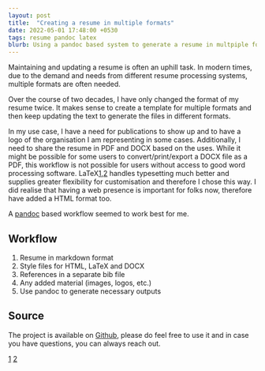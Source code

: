 ```yaml
---
layout: post
title:  "Creating a resume in multiple formats"
date: 2022-05-01 17:48:00 +0530
tags: resume pandoc latex 
blurb: Using a pandoc based system to generate a resume in multpiple formats like html, pdf and docx 
---
```


Maintaining and updating a resume is often an uphill task. In modern times, due to the demand and needs from different resume processing systems, multiple formats are often needed. 

Over the course of two decades, I have only changed the format of my resume twice. It makes sense to create a template for multiple formats and then keep updating the text to generate the files in different formats. 

In my use case, I have a need for publications to show up and to have a logo of the organisation I am representing in some cases. Additionally, I need to share the resume in PDF and DOCX based on the uses. While it might be possible for some users to convert/print/export a DOCX file as a PDF, this workflow is not possible for users without access to good word processing software. LaTeX<label>[1](),[2]()</label> handles typesetting much better and supplies greater flexibility for customisation and therefore I chose this way. I did realise that having a web presence is important for folks now, therefore have added a HTML format too. 

A [pandoc](https://pandoc.org/) based workflow seemed to work best for me. 

## Workflow

1. Resume in markdown format
2. Style files for HTML, LaTeX and DOCX
3. References in a separate bib file
4. Any added material (images, logos, etc.)
5. Use pandoc to generate necessary outputs

## Source

The project is available on [Github](https://github.com/5uie/mfr_pandoc), please do feel free to use it and in case you have questions, you can always reach out.


[1](https://towardsdatascience.com/why-should-you-learn-latex-or-at-least-give-it-a-try-8d0f3218b8e?gi=5bb8209352c9)
[2](https://nitens.org/w/latex/)
